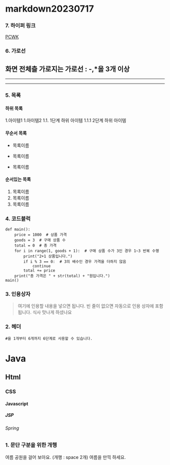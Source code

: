 # markdown20230717

### 7. 하이퍼 링크
[PCWK](https://cafe.daum.net/pcwk)
### 6. 가로선
화면 전체츨 가로지는 가로선 : -,*을 3개 이상
---
***
---
### 5. 목록
#### 하위 목록
1.아이템1
1.아이템2
  1.1. 1단계 하위 아이템
   1.1.1 2단계 하위 아이템
#### 무순서 목록
* 목록이름
- 목록이름
+ 목록이름
#### 순서있는 목록
1. 목록이름
2. 목록이름
3. 목록이름
### 4. 코드블럭
```
def main():
    price = 1000  # 상품 가격
    goods = 3  # 구매 상품 수
    total = 0  # 총 가격
    for i in range(1, goods + 1):  # 구매 상품 수가 3인 경우 1~3 반복 수행
        print("2+1 상품입니다.")
        if i % 3 == 0:  # 3의 배수인 경우 가격을 더하지 않음
            continue
        total += price
    print("총 가격은 " + str(total) + "원입니다.")
main()
```
### 3. 인용상자
>여기에 인용할 내용을 넣으면 됩니다.
>빈 줄이 없으면 자동으로 인용 상자에 포함 됩니다.
식사 맛나게 하셨나요
### 2. 헤더
```#을 1개부터 6개까지 6단계로 사용할 수 있습니다.```
# Java
## Html
### CSS
#### Javascript
##### JSP
###### Spring
### 1. 문단 구분을 위한 개행
여름 공원을 걸어 보아요.
(개행 : space 2개)
여름을 만끽 하세요.
